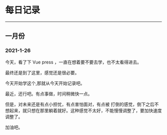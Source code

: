 # 每日记录

---

## 一月份

### 2021-1-26

今天，看了下 Vue press ，一直在想着要不要去学，也不太看得进去。

最终还是到了这里，感觉还是很必要。

今天开始学这个,那就从今天开始记录吧。

最近，还行吧。有点事做，时间稍微快一点。

但是，对未来还是有点小担忧，有点害怕面对，有点被
打倒的感觉，倒下之后不想起来，就只想在那里躺着就好。这种感觉不太好，不能慢慢调整了，要加快速度调整了。

加油吧。

<!-- ::: danger weather
this is warning
:::

```js
export default {
  name: "MyComponent",
  -- ...
};
```

:::details FIND STH
NOTHING
::: -->
